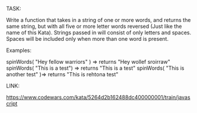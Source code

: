 TASK:

Write a function that takes in a string of one or more words, and returns the same string,
but with all five or more letter words reversed (Just like the name of this Kata).
Strings passed in will consist of only letters and spaces. Spaces will be included only when more than one word is present.

Examples:

spinWords( "Hey fellow warriors" ) => returns "Hey wollef sroirraw"
spinWords( "This is a test") => returns "This is a test"
spinWords( "This is another test" )=> returns "This is rehtona test"

LINK:

https://www.codewars.com/kata/5264d2b162488dc400000001/train/javascript